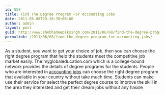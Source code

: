 ```yaml
---
id: 559
title: Find The Degree Program For Accounting Jobs
date: 2011-06-08T23:10:38+00:00
author: admin
layout: post
guid: http://www.shobhadeepaksingh.com/2011/06/08/find-the-degree-program-for-accounting-jobs/
permalink: /2011/06/08/find-the-degree-program-for-accounting-jobs/
---
```

As a student, you want to get your choice of job, then you can choose the right degree program that help the students meet the competitive job market easily. The myglobaleducation.com which is a college-bound network provides the details of degree programs for the students. People who are interested in [accounting jobs](http://www.job.com/accounting-jobs/) can choose the right degree program that available in your country without take much time. Students can make use their service for select the perfect degree course to improve the skill in the area they interested and get their dream jobs without any hassle